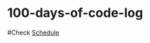 # 100-days-of-code-log

#Check [Schedule](https://github.com/en1tan/100-days-csharp/blob/schedule/SCHEDULE.md)

<!-- **Main target:** **_Your Target for taking part in the challenge_**

| Start Date  | End Date |
| ----------- | -------- |
| 5 Jan, 2021 | -------- |

## Goals

- Make habit of coding daily & learn everyday
- Learn C# for deeper knowledge
- Make some real world projects for my portfolio

## Log

### Day 1: Jan 1, 2021, Friday

**Today's Progress**:

- The Progress for the day
- Can be as many as possible

**Link to work:**
If you have got a link [Example]('https://github.com/en1tan/100-days-csharp) to the project for that day/week

**New thing(s) learned:**

- New ideas, skills, problems you picked up

**Thoughts:** At last able to start the chellenge and do some real coding. Enjoyed the time and work. Wish to have a great journey.

--- -->
